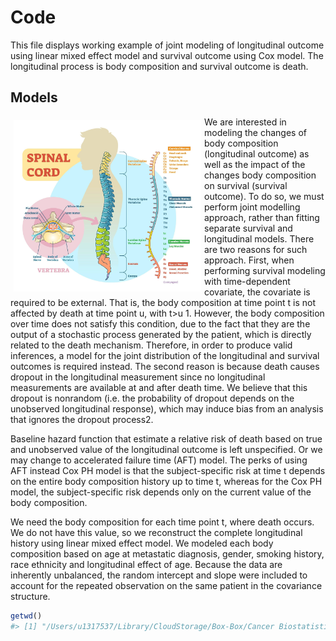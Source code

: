 
<!-- README.md is generated from README.Rmd. Please edit that file -->

# Code

<!-- badges: start -->
<!-- badges: end -->

This file displays working example of joint modeling of longitudinal
outcome using linear mixed effect model and survival outcome using Cox
model. The longitudinal process is body composition and survival outcome
is death.

## Models

<div class="img-float">

<img src="./man/figures/spine_image.jpeg"
style="float: left; margin: 5px; width: 300px;" />

</div>

We are interested in modeling the changes of body composition
(longitudinal outcome) as well as the impact of the changes body
composition on survival (survival outcome). To do so, we must perform
joint modelling approach, rather than fitting separate survival and
longitudinal models. There are two reasons for such approach. First,
when performing survival modeling with time-dependent covariate, the
covariate is required to be external. That is, the body composition at
time point t is not affected by death at time point u, with t\>u 1.
However, the body composition over time does not satisfy this condition,
due to the fact that they are the output of a stochastic process
generated by the patient, which is directly related to the death
mechanism. Therefore, in order to produce valid inferences, a model for
the joint distribution of the longitudinal and survival outcomes is
required instead. The second reason is because death causes dropout in
the longitudinal measurement since no longitudinal measurements are
available at and after death time. We believe that this dropout is
nonrandom (i.e. the probability of dropout depends on the unobserved
longitudinal response), which may induce bias from an analysis that
ignores the dropout process2.

Baseline hazard function that estimate a relative risk of death based on
true and unobserved value of the longitudinal outcome is left
unspecified. Or we may change to accelerated failure time (AFT) model.
The perks of using AFT instead Cox PH model is that the subject-specific
risk at time t depends on the entire body composition history up to time
t, whereas for the Cox PH model, the subject-specific risk depends only
on the current value of the body composition.

We need the body composition for each time point t, where death occurs.
We do not have this value, so we reconstruct the complete longitudinal
history using linear mixed effect model. We modeled each body
composition based on age at metastatic diagnosis, gender, smoking
history, race ethnicity and longitudinal effect of age. Because the data
are inherently unbalanced, the random intercept and slope were included
to account for the repeated observation on the same patient in the
covariance structure.

``` r
getwd()
#> [1] "/Users/u1317537/Library/CloudStorage/Box-Box/Cancer Biostatistics/Akerley_lung cancer/Body composition serial/Code"
```
